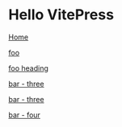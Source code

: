 # Hello VitePress

[Home](/) <!-- sends the user to the root index.md -->

[foo](/foo/) <!-- sends the user to index.html of directory foo -->

[foo heading](./#heading) <!-- anchors user to a heading in the foo index file -->

[bar - three](../bar/three) <!-- you can omit extention -->

[bar - three](../bar/three.md) <!-- you can append .md -->

[bar - four](../bar/four.html) <!-- -->
